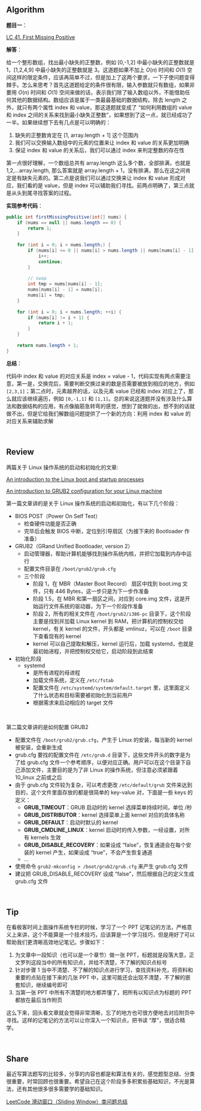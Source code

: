 ## Algorithm

**题目一**：<br>

[LC 41. First Missing Positive](https://leetcode.com/problems/first-missing-positive/)

**解答**：<br>

给一个整形数组，找出最小缺失的正整数，例如 [0,-1,2] 中最小缺失的正整数就是 1，[1,2,4,9] 中最小缺失的正整数就是 3。这道题如果不加上 $O(n)$ 时间和 $O(1)$ 空间这样的限定条件，应该再简单不过，但是加上了这两个要求，一下子使问题变得棘手。怎么来思考？首先这道题给定的条件很有限，输入参数就只有数组，如果非要用 $O(n)$ 时间和 $O(1)$ 空间来做的话，表示我们除了输入数组以外，不能借助任何其他的数据结构。数组应该是属于一类最最基础的数据结构，除去 length 之外，就只有两个属性 index 和 value，那这道题就变成了 “如何利用数组的 value 和 index 之间的关系来找到最小缺失正整数”，如果想到了这一点，就已经成功了一半。如果继续想下去有几点是可以明确的：
1. 缺失的正整数肯定在 [1, array.length + 1] 这个范围内
2. 我们可以交换输入数组中的元素的位置来让 index 和 value 的关系更加明确
3. 保证 index 和 value 的关系后，我们可以通过 index 来判定整数的存在性

第一点很好理解，一个数组总共有 array.length 这么多个数，全部排满，也就是 1,2,...array.length, 那么答案就是 array.length + 1，没有排满，那么在这之间肯定是有缺失元素的。第二点是说我们可以通过交换来让 index 和 value 形成对应，我们看的是 value，但是 index 可以辅助我们寻找。前两点明确了，第三点就是从头到尾寻找答案的过程。

**实现参考代码**：

```java
public int firstMissingPositive(int[] nums) {
    if (nums == null || nums.length == 0) {
        return 1;
    }
    
    for (int i = 0; i < nums.length;) {
        if (nums[i] <= 0 || nums[i] > nums.length || nums[nums[i] - 1] == nums[i]) {
            i++;
            continue;
        }
        
        // swap
        int tmp = nums[nums[i] - 1];
        nums[nums[i] - 1] = nums[i];
        nums[i] = tmp;
    }
    
    for (int i = 0; i < nums.length; ++i) {
        if (nums[i] != i + 1) {
            return i + 1;
        }
    }
    
    return nums.length + 1;
}
```

**总结**：<br>

代码中 index 和 value 的对应关系是 index = value - 1，代码实现有两点需要注意，第一是，交换完后，需要判断交换过来的数是否需要被放到相应的地方，例如 `[2,3,1]`；第二点时，元素越界的话，以及元素 value 已经和 index 对应上了，那么就应该继续遍历，例如 `[0,-1,1]` 和 `[1,1]`。总的来说这道题并没有涉及什么算法和数据结构的应用，有点像脑筋急转弯的感觉，想到了就做的出，想不到的话就做不出，但是它给我们解数组问题提供了一个新的方向：利用 index 和 value 的对应关系来辅助求解

<br>

## Review
两篇关于 Linux 操作系统的启动和初始化的文章:<br>

[An introduction to the Linux boot and startup processes](https://opensource.com/article/17/2/linux-boot-and-startup)

[An introduction to GRUB2 configuration for your Linux machine](https://opensource.com/article/17/3/introduction-grub2-configuration-linux)

第一篇文章讲的是关于 Linux 操作系统的启动和初始化，有以下几个阶段：
* BIOS POST（Power On Self Test）
    * 检查硬件功能是否正确
    * 完毕后会触发 BIOS 中断，定位到引导扇区（为接下来的 Bootloader 作准备）
* GRUB2（GRand Unified Bootloader, version 2）
    * 启动管理器，帮助计算机能够找到操作系统内核，并把它加载到内存中运行
    * 配置文件目录在 `/boot/grub2/grub.cfg`
    * 三个阶段
        * 阶段 1，在 MBR（Master Boot Record） 扇区中找到 boot.img 文件，只有 446 Bytes，这一步只是为下一步作准备
        * 阶段 1.5，在 MBR 和第一扇区之间，对应到 core.img 文件，这是开始运行文件系统的驱动器，为下一个阶段作准备
        * 阶段 2，所有的相关文件在 `/boot/grub2/i386-pc` 目录下，这个阶段主要是找到并加载 Linux kernel 到 RAM，把计算机的控制权交给 kernel，有关 kernel 的文件，开头都是 vmlinuz，可以在 `/boot` 目录下查看现有的 kernel
        * kernel 可以自己提取和解压，kernel 运行后，加载 systemd，也就是最初始进程，并把控制权交给它，启动阶段到此结束
* 初始化阶段
    * systemd
        * 是所有进程的母进程
        * 加载文件系统，定义在 `/etc/fstab`
        * 配置文件在 `/etc/systemd/system/default.target` 里，这里面定义了什么状态和目标需要被初始化到当前用户
        * 根据需求来启动相应的 target 文件

<br>

第二篇文章讲的是如何配置 GRUB2
* 配置文件在 `/boot/grub2/grub.cfg`，产生于 Linux 的安装，每当新的 kernel 被安装，会重新生成
* grub.cfg 要找的配置文件在 `/etc/grub.d` 目录下，这些文件开头的数字是为了给 grub.cfg 文件一个参考顺序，以便对应正确。用户可以在这个目录下自己添加文件，主要目的是为了非 Linux 的操作系统，但注意必须紧跟着 10_linux 之前或之后
* 由于 grub.cfg 文件较为复杂，可以考虑更改 `/etc/default/grub` 文件来达到目的，这个文件里面存放的都是很简单的 key-value 对，下面是一些 keys 的定义：
    * **GRUB_TIMEOUT**：GRUB 启动时的 kernel 选择菜单持续时间，单位 /秒
    * **GRUB_DISTRIBUTOR**：kernel 选择菜单上面 kernel 对应的具体名称
    * **GRUB_DEFAULT**：启动时默认的 kernel
    * **GRUB_CMDLINE_LINUX**：kernel 启动时的传入参数，一经设置，对所有 kernels 生效
    * **GRUB_DISABLE_RECOVERY**：如果设成 “false”，恢复通道会在每个安装的 kernel 产生，如果设成 “true”，不会产生恢复通道
    * ...
* 使用命令 `grub2-mkconfig > /boot/grub2/grub.cfg` 来产生 grub.cfg 文件
* 建议把 GRUB_DISABLE_RECOVERY 设成 “false”，然后根据自己的定义生成 grub.cfg 文件





<br>

## Tip
在看极客时间上面操作系统专栏的时候，学习了一个 PPT 记笔记的方法，严格意义上来讲，这个不能算是一个技术技巧，应该算是一个学习技巧，但是用好了可以帮助我们更清晰高效地记笔记。步骤如下：
1. 为文章中一段知识（也可以是一个章节）做一张 PPT，标题就是段落大意，正文罗列这段当中的所有知识点，并给不清楚，不了解的知识点标号
2. 针对步骤 1 当中不清楚、不了解的知识点进行学习，查找资料补充，将资料和重要的点贴在接下来的几张 PPT 中，这里可能还会出现不清楚，不了解的嵌套知识，继续编号即可
3. 当第一张 PPT 中所有不清楚的地方都弄懂了，把所有以知识点为标题的 PPT 都放在最后当作附页

这么下来，回头看文章就会觉得非常清晰，忘了的地方也可很方便地去对应附页中寻找。这样的记笔记的方法可以让你深入一个知识点，把书读 “厚”，很适合精学。

<br>

## Share
最近写算法题写的比较多，分享的内容也都是和算法有关的，感觉题型总结、分类很重要，时常回顾也很重要。希望自己在这个阶段多多积累些基础知识，不光是算法，还有其他很多很多需要学的基础知识。
<br>

[LeetCode 滑动窗口（Sliding Window）类问题总结](LeetCode滑动窗口（SlidingWindow）类问题总结)